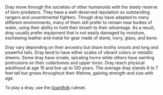 Dray move through the societies of other humanoids with the steely reserve of born predators. They have a well-deserved reputation as outstanding rangers and unsentimental fighters. Though dray have adapted to many different environments, many of them still prefer to remain near bodies of water, using their ability to hold their breath to their advantage. As a result, dray usually prefer equipment that is not easily damaged by moisture, eschewing leather and metal for gear made of stone, ivory, glass, and bone.

Dray vary depending on their ancestry but share toothy snouts and long and powerful tails. Dray tend to have either scales of vibrant colors or metallic sheens. Some dray have ornate, spiraling horns while others have swirling protrusions on their collarbones and upper torso. Dray reach physical adulthood at age 15 and live up to 120 years. The average dray stands 6 to 7 feet tall but grows throughout their lifetime, gaining strength and size with age.

To play a dray, use the [lizardfolk](https://2e.aonprd.com/Ancestries.aspx?ID=15) ruleset.
